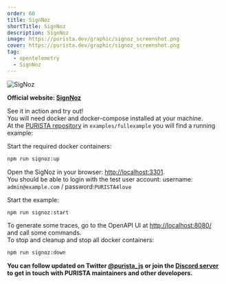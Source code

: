 ```yaml
---
order: 60
title: SignNoz
shortTitle: SignNoz
description: SignNoz
image: https://purista.dev/graphic/signoz_screenshot.png
cover: https://purista.dev/graphic/signoz_screenshot.png
tag:
  - opentelemetry
  - SignNoz
---
```


![SigNoz](/graphic/signoz_screenshot.png)

__Official website: [SignNoz](https://signoz.io)__

See it in action and try out!  
You will need docker and docker-compose installed at your machine.  
At the [PURISTA repository](https://github.com/sebastianwessel/purista) in `examples/fullexample` you will find a running example:

Start the required docker containers:

```bash
npm run signoz:up
```

Open the SigNoz in your browser: [http://localhost:3301](http://localhost:3301).  
You should be able to login with the test user account: username: `admin@example.com` / password:`PURISTA4love`

Start the example:

```bash
npm run signoz:start
```

To generate some traces, go to the OpenAPI UI at [http://localhost:8080/](http://localhost:8080/) and call some commands.  
To stop and cleanup and stop all docker containers:

```bash
npm run signoz:down
```

__You can follow updated on Twitter [@purista_js](https://twitter.com/purista_js) or join the [Discord server](https://discord.gg/9feaUm3H2v) to get in touch with PURISTA maintainers and other developers.__
